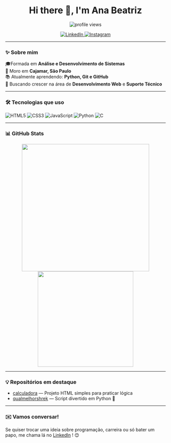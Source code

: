<h1 align="center">Hi there 👋, I'm Ana Beatriz</h1>

<p align="center">
  <img src="https://komarev.com/ghpvc/?username=AnaBiaz&style=flat-square&color=blue" alt="profile views" />
</p>

<p align="center">
  <a href="bit.ly/ana-bia-linkedin/" target="_blank">
    <img alt="LinkedIn" src="https://img.shields.io/badge/LinkedIn-blue?style=for-the-badge&logo=linkedin&logoColor=white" />
  </a>
  <a href="https://www.instagram.com" target="_blank">
    <img alt="Instagram" src="https://img.shields.io/badge/Instagram-pink?style=for-the-badge&logo=instagram&logoColor=white" />
  </a>
</p>

---

### ✨ Sobre mim

🎓Formada em **Análise e Desenvolvimento de Sistemas**  
📍 Moro em **Cajamar, São Paulo**  
📚 Atualmente aprendendo: **Python, Git e GitHub**  
🚀 Buscando crescer na área de **Desenvolvimento Web** e **Suporte Técnico**

---

### 🛠️ Tecnologias que uso

![HTML5](https://img.shields.io/badge/HTML5-E34F26?style=for-the-badge&logo=html5&logoColor=white)
![CSS3](https://img.shields.io/badge/CSS3-1572B6?style=for-the-badge&logo=css3&logoColor=white)
![JavaScript](https://img.shields.io/badge/JavaScript-F7DF1E?style=for-the-badge&logo=javascript&logoColor=black)
![Python](https://img.shields.io/badge/Python-3776AB?style=for-the-badge&logo=python&logoColor=white)
![C](https://img.shields.io/badge/C-00599C?style=for-the-badge&logo=c&logoColor=white)

---

### 📊 GitHub Stats

<div align="center">
  <img src="https://github-readme-stats.vercel.app/api?username=AnaBiaz&show_icons=true&theme=radical" width="400px" />
  <img src="https://github-readme-stats.vercel.app/api/top-langs/?username=AnaBiaz&layout=compact&theme=radical" width="300px" />
</div>

---

### 💡 Repositórios em destaque

- [calculadora](https://github.com/AnaBiaz/calculadora) — Projeto HTML simples para praticar lógica
- [qualmelhorshrek](https://github.com/AnaBiaz/qualmelhorshrek) — Script divertido em Python 🐍

---

### ✉️ Vamos conversar!

Se quiser trocar uma ideia sobre programação, carreira ou só bater um papo, me chama lá no [LinkedIn](https://www.linkedin.com/in/ana-beatriz-souza156/)
! 😊
